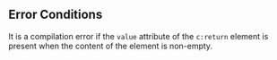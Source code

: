 ## Error Conditions

It is a compilation error if the `value` attribute of the `c:return` element is present when the content of the element is non-empty.
